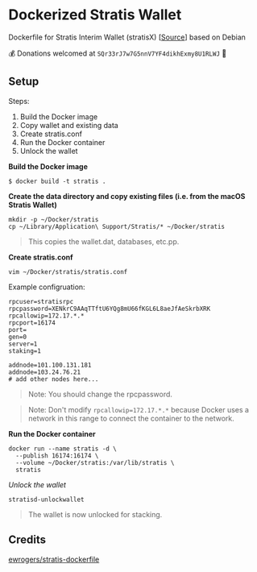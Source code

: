 # Dockerized Stratis Wallet

Dockerfile for Stratis Interim Wallet (stratisX) [[Source](https://github.com/stratisproject/stratisX)] based on Debian

:moneybag: Donations welcomed at `SQr33rJ7w7G5nnV7YF4dikhExmy8U1RLWJ` :bow:

## Setup

Steps:

1. Build the Docker image
2. Copy wallet and existing data
3. Create stratis.conf
4. Run the Docker container
5. Unlock the wallet

**Build the Docker image**

~~~~
$ docker build -t stratis .
~~~~

**Create the data directory and copy existing files (i.e. from the macOS Stratis Wallet)**

~~~~
mkdir -p ~/Docker/stratis
cp ~/Library/Application\ Support/Stratis/* ~/Docker/stratis
~~~~

> This copies the wallet.dat, databases, etc.pp.

**Create stratis.conf**

~~~~
vim ~/Docker/stratis/stratis.conf
~~~~

Example configruation:
```
rpcuser=stratisrpc
rpcpassword=XENkrC9AAqTTftU6YQg8mU66fKGL6L8aeJfAeSkrbXRK
rpcallowip=172.17.*.*
rpcport=16174
port=
gen=0
server=1
staking=1

addnode=101.100.131.181
addnode=103.24.76.21
# add other nodes here...
```

> Note: You should change the rpcpassword.

> Note: Don't modify `rpcallowip=172.17.*.*` because Docker uses a network in this range to connect the container to the network.

**Run the Docker container**

~~~~
docker run --name stratis -d \
  --publish 16174:16174 \
  --volume ~/Docker/stratis:/var/lib/stratis \
  stratis
~~~~

*Unlock the wallet*

~~~~
stratisd-unlockwallet
~~~~

> The wallet is now unlocked for stacking.

## Credits

[ewrogers/stratis-dockerfile](https://github.com/ewrogers/stratis-dockerfile)
